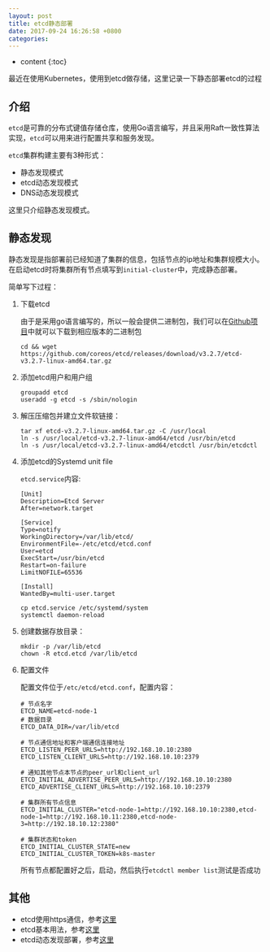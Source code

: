 ```yaml
---
layout: post
title: etcd静态部署
date: 2017-09-24 16:26:58 +0800
categories:
---
```


* content
{:toc}

最近在使用Kubernetes，使用到etcd做存储，这里记录一下静态部署etcd的过程




## 介绍

`etcd`是可靠的分布式键值存储仓库，使用Go语言编写，并且采用Raft一致性算法实现，`etcd`可以用来进行配置共享和服务发现。

`etcd`集群构建主要有3种形式：

- 静态发现模式
- etcd动态发现模式
- DNS动态发现模式

这里只介绍静态发现模式。

## 静态发现

静态发现是指部署前已经知道了集群的信息，包括节点的ip地址和集群规模大小。在启动etcd时将集群所有节点填写到`initial-cluster`中，完成静态部署。

简单写下过程：

1. 下载etcd

    由于是采用go语言编写的，所以一般会提供二进制包，我们可以在[Github项目](https://github.com/coreos/etcd/releases)中就可以下载到相应版本的二进制包

    ```shell
    cd && wget https://github.com/coreos/etcd/releases/download/v3.2.7/etcd-v3.2.7-linux-amd64.tar.gz
    ```

1. 添加etcd用户和用户组

    ```shell
    groupadd etcd
    useradd -g etcd -s /sbin/nologin
    ```

1. 解压压缩包并建立文件软链接：

    ```shell
    tar xf etcd-v3.2.7-linux-amd64.tar.gz -C /usr/local
    ln -s /usr/local/etcd-v3.2.7-linux-amd64/etcd /usr/bin/etcd
    ln -s /usr/local/etcd-v3.2.7-linux-amd64/etcdctl /usr/bin/etcdctl
    ```

1. 添加etcd的Systemd unit file

    `etcd.service`内容:

    ```
    [Unit]
    Description=Etcd Server
    After=network.target

    [Service]
    Type=notify
    WorkingDirectory=/var/lib/etcd/
    EnvironmentFile=-/etc/etcd/etcd.conf
    User=etcd
    ExecStart=/usr/bin/etcd
    Restart=on-failure
    LimitNOFILE=65536

    [Install]
    WantedBy=multi-user.target
    ```
    ```shell
    cp etcd.service /etc/systemd/system
    systemctl daemon-reload
    ```

1. 创建数据存放目录：

    ```shell
    mkdir -p /var/lib/etcd
    chown -R etcd.etcd /var/lib/etcd
    ```

1. 配置文件

    配置文件位于`/etc/etcd/etcd.conf`，配置内容：

    ```
    # 节点名字
    ETCD_NAME=etcd-node-1
    # 数据目录
    ETCD_DATA_DIR=/var/lib/etcd

    # 节点通信地址和客户端通信连接地址
    ETCD_LISTEN_PEER_URLS=http://192.168.10.10:2380
    ETCD_LISTEN_CLIENT_URLS=http://192.168.10.10:2379

    # 通知其他节点本节点的peer_url和client_url
    ETCD_INITIAL_ADVERTISE_PEER_URLS=http://192.168.10.10:2380
    ETCD_ADVERTISE_CLIENT_URLS=http://192.168.10.10:2379

    # 集群所有节点信息
    ETCD_INITIAL_CLUSTER="etcd-node-1=http://192.168.10.10:2380,etcd-node-1=http://192.168.10.11:2380,etcd-node-3=http://192.18.10.12:2380"
    
    # 集群状态和token
    ETCD_INITIAL_CLUSTER_STATE=new
    ETCD_INITIAL_CLUSTER_TOKEN=k8s-master
    ```

    所有节点都配置好之后，启动，然后执行`etcdctl member list`测试是否成功

## 其他

- etcd使用https通信，参考[这里](http://blog.frognew.com/2017/04/install-etcd-cluster.html)
- etcd基本用法，参考[这里](https://yeasy.gitbooks.io/docker_practice/content/etcd/etcdctl.html)
- etcd动态发现部署，参考[这里](https://mritd.me/2016/09/01/Etcd-%E9%9B%86%E7%BE%A4%E6%90%AD%E5%BB%BA/)